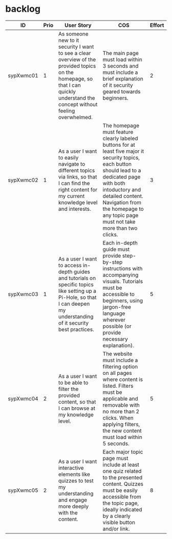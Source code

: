 # backlog

| ID | Prio | User Story | COS | Effort |
|------------|------|-------------------------------------------------------------------------------------------------------------------------|------------------------------------------------------------------------------------------------------------------------------------------------------------------------------------|--------|
| sypXwmc01 | 1 | As someone new to it security I want to see a clear overview of the provided topics on the homepage, so that I can quickly understand the concept without feeling overwhelmed. | The main page must load within 3 seconds and must include a brief explanation of it security geared towards beginners. | 2 |
| sypXwmc02 | 1 | As a user I want to easily navigate to different topics via links, so that I can find the right content for my current knowledge level and interests. | The homepage must feature clearly labeled buttons for at least five major it security topics, each button should lead to a dedicated page with both intoductory and detailed content. Navigation from the homepage to any topic page must not take more than two clicks. | 3 |
| sypXwmc03 | 1 | As a user I want to access in-depth guides and tutorials on specific topics like setting up a Pi-Hole, so that I can deepen my understanding of it security best practices. | Each in-depth guide must provide step-by-step instructions with accompanying visuals. Tutorials must be accessible to beginners, using jargon-free language wherever possible (or provide necessary explanation). | 5 |
| sypXwmc04 | 2 | As a user I want to be able to filter the provided content, so that I can browse at my knowledge level. | The website must include a filtering option on all pages where content is listed. Filters must be applicable and removable with no more than 2 clicks. When applying filters, the new content must load within 5 seconds. | 5 |
| sypXwmc05 | 2 | As a user I want interactive elements like quizzes to test my understanding and engage more deeply with the content. | Each major topic page must include at least one quiz related to the presented content. Quizzes must be easily accessible from the topic page, ideally indicated by a clearly visible button and/or link. | 8 |
